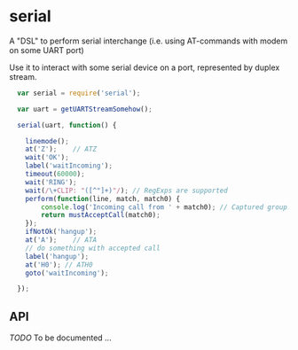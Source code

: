 serial
======

A "DSL" to perform serial interchange (i.e. using AT-commands with modem on some UART port)

Use it to interact with some serial device on a port, represented by duplex stream.

```javascript
  var serial = require('serial');

  var uart = getUARTStreamSomehow();

  serial(uart, function() {

    linemode();
    at('Z');    // ATZ
    wait('OK');
    label('waitIncoming');
    timeout(60000);
    wait('RING');
    wait(/\+CLIP: "([^"]+)"/); // RegExps are supported
    perform(function(line, match, match0) {
        console.log('Incoming call from ' + match0); // Captured group!
        return mustAcceptCall(match0);
    });
    ifNotOk('hangup');
    at('A');    // ATA
    // do something with accepted call
    label('hangup');
    at('H0'); // ATH0
    goto('waitIncoming');

  });
```

API
---

*TODO* To be documented ...
